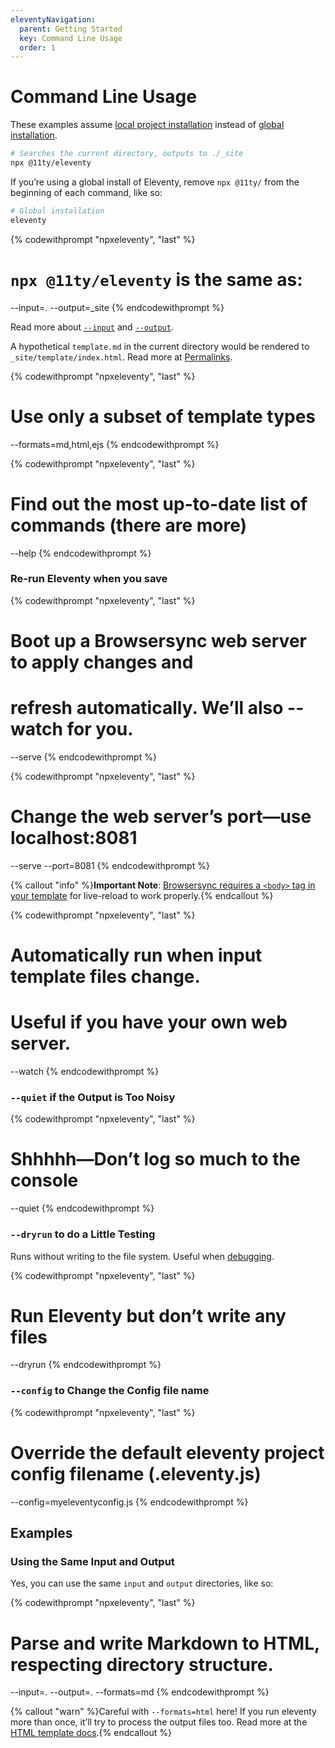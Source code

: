 ```yaml
---
eleventyNavigation:
  parent: Getting Started
  key: Command Line Usage
  order: 1
---
```

# Command Line Usage

These examples assume [local project installation](/docs/getting-started/) instead of [global installation](/docs/global-installation/).

```bash
# Searches the current directory, outputs to ./_site
npx @11ty/eleventy
```

If you’re using a global install of Eleventy, remove `npx @11ty/` from the beginning of each command, like so:

```bash
# Global installation
eleventy
```

{% codewithprompt "npxeleventy", "last" %}
# `npx @11ty/eleventy` is the same as:
--input=. --output=_site
{% endcodewithprompt %}

Read more about [`--input`](/docs/config/#input-directory) and [`--output`](/docs/config/#output-directory).

A hypothetical `template.md` in the current directory would be rendered to `_site/template/index.html`. Read more at [Permalinks](/docs/permalinks/).

{% codewithprompt "npxeleventy", "last" %}
# Use only a subset of template types
--formats=md,html,ejs
{% endcodewithprompt %}

{% codewithprompt "npxeleventy", "last" %}
# Find out the most up-to-date list of commands (there are more)
--help
{% endcodewithprompt %}

### Re-run Eleventy when you save

{% codewithprompt "npxeleventy", "last" %}
# Boot up a Browsersync web server to apply changes and
# refresh automatically. We’ll also --watch for you.
--serve
{% endcodewithprompt %}

{% codewithprompt "npxeleventy", "last" %}
# Change the web server’s port—use localhost:8081
--serve --port=8081
{% endcodewithprompt %}

{% callout "info" %}<strong>Important Note</strong>: <a href="https://browsersync.io/docs/#requirements">Browsersync requires a <code>&lt;body&gt;</code> tag in your template</a> for live-reload to work properly.{% endcallout %}

{% codewithprompt "npxeleventy", "last" %}
# Automatically run when input template files change.
# Useful if you have your own web server.
--watch
{% endcodewithprompt %}

### `--quiet` if the Output is Too Noisy

{% codewithprompt "npxeleventy", "last" %}
# Shhhhh—Don’t log so much to the console
--quiet
{% endcodewithprompt %}

### `--dryrun` to do a Little Testing

Runs without writing to the file system. Useful when [debugging](/docs/debugging/).

{% codewithprompt "npxeleventy", "last" %}
# Run Eleventy but don’t write any files
--dryrun
{% endcodewithprompt %}

### `--config` to Change the Config file name

{% codewithprompt "npxeleventy", "last" %}
# Override the default eleventy project config filename (.eleventy.js)
--config=myeleventyconfig.js
{% endcodewithprompt %}

## Examples

### Using the Same Input and Output

Yes, you can use the same `input` and `output` directories, like so:

{% codewithprompt "npxeleventy", "last" %}
# Parse and write Markdown to HTML, respecting directory structure.
--input=. --output=. --formats=md
{% endcodewithprompt %}

{% callout "warn" %}Careful with <code>--formats=html</code> here! If you run eleventy more than once, it’ll try to process the output files too. Read more at the <a href="/docs/languages/html/#using-the-same-input-and-output-directories">HTML template docs</a>.{% endcallout %}

<!-- 
### Example: Process a Single File

{% codewithprompt "npxeleventy", "last" %}
--input=README.md --output=.
{% endcodewithprompt %}

Writes to `./README/index.html`.
-->
